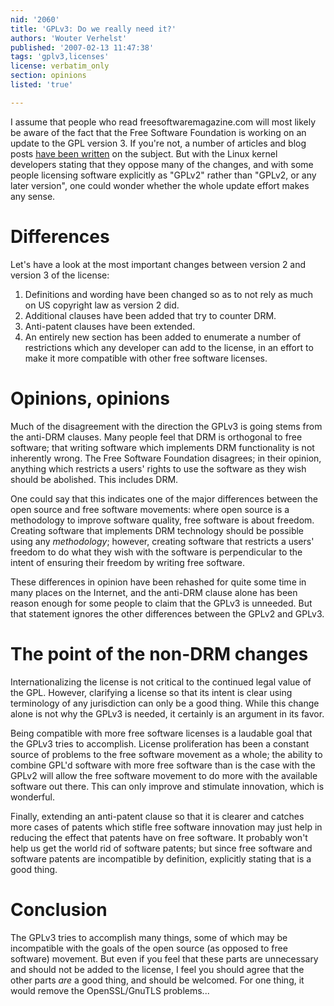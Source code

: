 ```yaml
---
nid: '2060'
title: 'GPLv3: Do we really need it?'
authors: 'Wouter Verhelst'
published: '2007-02-13 11:47:38'
tags: 'gplv3,licenses'
license: verbatim_only
section: opinions
listed: 'true'

---
```

I assume that people who read freesoftwaremagazine.com will most likely be aware of the fact that the Free Software Foundation is working on an update to the GPL version 3. If you're not, a number of articles and blog posts [have been written](/taxonomy/term/152) on the subject. But with the Linux kernel developers stating that they oppose many of the changes, and with some people licensing software explicitly as "GPLv2" rather than "GPLv2, or any later version", one could wonder whether the whole update effort makes any sense.


# Differences

Let's have a look at the most important changes between version 2 and version 3 of the license:


1. Definitions and wording have been changed so as to not rely as much on US copyright law as version 2 did.
1. Additional clauses have been added that try to counter DRM.
1. Anti-patent clauses have been extended.
1. An entirely new section has been added to enumerate a number of restrictions which any developer can add to the license, in an effort to make it more compatible with other free software licenses.


# Opinions, opinions

Much of the disagreement with the direction the GPLv3 is going stems from the anti-DRM clauses. Many people feel that DRM is orthogonal to free software; that writing software which implements DRM functionality is not inherently wrong. The Free Software Foundation disagrees; in their opinion, anything which restricts a users' rights to use the software as they wish should be abolished. This includes DRM.

One could say that this indicates one of the major differences between the open source and free software movements: where open source is a methodology to improve software quality, free software is about freedom. Creating software that implements DRM technology should be possible using any _methodology_; however, creating software that restricts a users' freedom to do what they wish with the software is perpendicular to the intent of ensuring their freedom by writing free software.

These differences in opinion have been rehashed for quite some time in many places on the Internet, and the anti-DRM clause alone has been reason enough for some people to claim that the GPLv3 is unneeded. But that statement ignores the other differences between the GPLv2 and GPLv3.


# The point of the non-DRM changes

Internationalizing the license is not critical to the continued legal value of the GPL. However, clarifying a license so that its intent is clear using terminology of any jurisdiction can only be a good thing. While this change alone is not why the GPLv3 is needed, it certainly is an argument in its favor.

Being compatible with more free software licenses is a laudable goal that the GPLv3 tries to accomplish. License proliferation has been a constant source of problems to the free software movement as a whole; the ability to combine GPL'd software with more free software than is the case with the GPLv2 will allow the free software movement to do more with the available software out there. This can only improve and stimulate innovation, which is wonderful.

Finally, extending an anti-patent clause so that it is clearer and catches more cases of patents which stifle free software innovation may just help in reducing the effect that patents have on free software. It probably won't help us get the world rid of software patents; but since free software and software patents are incompatible by definition, explicitly stating that is a good thing.


# Conclusion

The GPLv3 tries to accomplish many things, some of which may be incompatible with the goals of the open source (as opposed to free software) movement. But even if you feel that these parts are unnecessary and should not be added to the license, I feel you should agree that the other parts _are_ a good thing, and should be welcomed. For one thing, it would remove the OpenSSL/GnuTLS problems...

